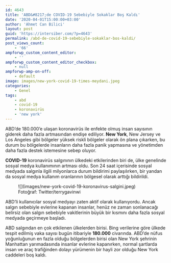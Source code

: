 ```yaml
---
id: 4643
title: 'ABD&#8217;de COVID-19 Sebebiyle Sokaklar Boş Kaldı'
date: '2020-04-01T15:00:00+03:00'
author: 'Ahmet Can Bilici'
layout: post
guid: 'https://intersiber.com/?p=4643'
permalink: /abd-de-covid-19-sebebiyle-sokaklar-bos-kaldi/
post_views_count:
    - '66'
ampforwp_custom_content_editor:
    - ''
ampforwp_custom_content_editor_checkbox:
    - null
ampforwp-amp-on-off:
    - default
image: images/new-york-covid-19-times-meydani.jpeg
categories:
    - Genel
tags:
    - abd
    - covid-19
    - koronavirüs
    - 'new york'
---
```


ABD’de 180.000’e ulaşan koronavirüs ile enfekte olmuş insan sayısının giderek daha fazla artmasından endişe ediliyor. **New York**, New Jersey ve Los Angeles gibi bölgeler yüksek riskli bölgeler olarak ön plana çıkarken, bu durum bu bölgelerde insanların daha fazla panik yapmasına ve yönetimden daha fazla destek istemesine sebep oluyor.

**COVID-19** koronavirüs salgınının ülkedeki etkilerinden biri de, ülke genelinde sosyal medya kullanımının artması oldu. Son 24 saat içerisinde sosyal medyada salgınla ilgili milyonlarca durum bildirimi paylaşılırken, bir yandan da sosyal medya kullanım oranlarının bölgesel olarak arttığı bildirildi.

<figure class="wp-block-image size-full">![](images/new-york-covid-19-koronavirus-salgini.jpeg)<figcaption>Fotoğraf: Twitter/terrygavinwi</figcaption></figure>ABD’li kullanıcılar sosyal medyayı zaten aktif olarak kullanıyordu. Ancak salgın sebebiyle evlerine kapanan insanlar, henüz ne zaman sonlanacağı belirsiz olan salgın sebebiyle vakitlerinin büyük bir kısmını daha fazla sosyal medyada geçirmeye başladı.

ABD salgından en çok etkilenen ülkelerden birisi. Bing verilerine göre ülkede tespit edilmiş vaka sayısı bugün itibariyle **180.000** civarında. ABD’de nüfus yoğunluğunun en fazla olduğu bölgelerden birisi olan New York şehrinin Manhattan yarımadasında insanlar evlerine kapanırken, normal şartlarda insan ve araç trafiğinden dolayı yürümenin bir hayli zor olduğu New York caddeleri boş kaldı.